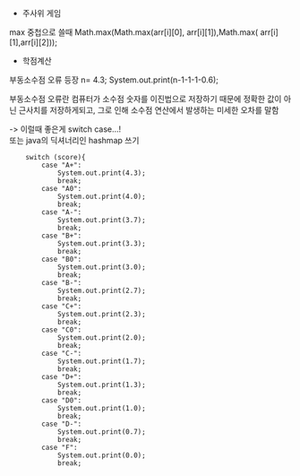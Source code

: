  - 주사위 게임

max 중첩으로 쓸때 
Math.max(Math.max(arr[i][0], arr[i][1]),Math.max( arr[i][1],arr[i][2]));

 - 학점계산
 
부동소수점 오류 등장
n= 4.3;
System.out.print(n-1-1-1-0.6);
<!-- 결과: 0.6999998 -->

부동소수점 오류란 컴퓨터가 소수점 숫자를 이진법으로 저장하기 때문에 정확한 값이 아닌 근사치를 저장하게되고, 그로 인해 소수점 연산에서 발생하는 미세한 오차를 말함


-> 이럴때 좋은게 switch case...!     
또는 java의 딕셔너리인 hashmap 쓰기 

        switch (score){
            case "A+":
                System.out.print(4.3);
                break;
            case "A0":
                System.out.print(4.0);
                break;
            case "A-":
                System.out.print(3.7);
                break;
            case "B+":
                System.out.print(3.3);
                break;
            case "B0":
                System.out.print(3.0);
                break;
            case "B-":
                System.out.print(2.7);
                break;
            case "C+":
                System.out.print(2.3);
                break;
            case "C0":
                System.out.print(2.0);
                break;
            case "C-":
                System.out.print(1.7);
                break;
            case "D+":
                System.out.print(1.3);
                break;
            case "D0":
                System.out.print(1.0);
                break;
            case "D-":
                System.out.print(0.7);
                break;
            case "F":
                System.out.print(0.0);
                break;